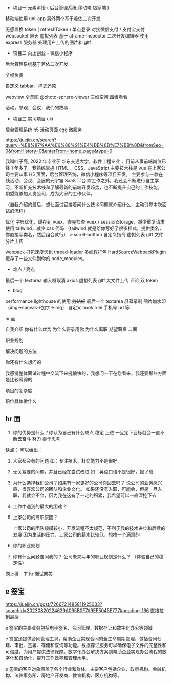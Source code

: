 - 项目一 元素湃搭 ( 后台管理系统,移动端,店家端 )

移动端使用 uni-app
另外两个基于若依二次开发

无感置换 token ( refreshToken )
单点登录
对接微信支付 / 支付宝支付
websocket 聊天 虚拟列表
基于 aframe-inspector 二次开发编辑器
使用 express 服务器 处理用户上传的图片和 gltf

- 项目二 向上创业 - 微信小程序

后台管理系统基于若依二次开发

全权负责

自定义 tabbar，样式还原

webview
全景图 @photo-sphere-viewer
三维空间 四维看看

活动，参观，会议，我们的故事

- 项目三 实习项目 uki

后台管理系统
h5 活动页面
egg 微服务

https://juejin.cn/search?query=%E8%87%AA%E6%88%91%E4%BB%8B%E7%BB%8D&fromSeo=0&fromHistory=0&enterFrom=home_page&type=0

我叫叶子亮, 2022 年毕业于 华东交通大学，软件工程专业；
目前从事前端岗位已经 1 年多了。我熟练掌握 HTML 、CSS、JavaStript
主要技术栈是 vue
在上家公司主要从事 H5 页面，后台管理系统，微信小程序等项目开发。
主要参与一款在线活动、会议、会展的元宇宙 SaaS 平台
除工作之外，我还会不断进行自主学习，不断扩充技术栈和了解最新的前端开发趋势，也不断提升自己的工作技能。
期望能够加入贵公司，成为大家的工作伙伴。

（自我介绍的最后，想让面试官接着问什么技术问题就介绍什么，主动引导本次面试的流程）

优化
字典优化，缓存到 vuex，查先检查 vuex / sessionStorage，减少重复请求
使用 tailwind，减少 css 代码 （tailwind 就是给你写好了很多样式，提供类名，你直接写类名，然后组合就行）
v-scroll-bottom 自定义指令
虚拟列表
gltf 文件分片上传

webpack 打包速度优化
thread-loader 多线程打包
HardSourceWebpackPlugin 缓存了一些文件到你的 node_modules。

- 难点 / 亮点

最后一个 textarea
输入框取消 axios
虚拟列表
gltf 大文件上传
评论
双 token

- blog

performance lighthouse 的使用
~~剪贴板~~
最后一个 textarea
屏幕录制
图片加水印（img->canvas->加字->img）
自定义 hook
rule 手机号 url 等

hr 面

自我介绍
你有什么优势
为什么要录用你
为什么离职
期望薪资
二面

职业规划

解决问题的方法

你还有什么想问的

我感觉整体面试过程中交流下来挺愉快的，我想问一下在您看来，我还要那些方面是比较薄弱的

项目的复杂度

职位具体做什么

## hr 面

1. 你的优势是什么？你认为自己有什么缺点
   稳定
   上进 一旦定下目标就会一直不断去奋斗
   努力
   善于思考

缺点：
可以给出：

1. 大家都会有的问题 如：专注技术，社交能力不是很好
2. 无关紧要的问题，并且已经在尝试改进 如：英语口语不是很好，报了班

3. 为什么选择我们公司？如果有一家更好的公司你回去吗？
   说公司的业务感兴趣，很喜欢公司的团队和企业文化。
   如果还没有入职，可能会，但是一旦入职，我就会不会，因为我在这有了一定的积累，我希望可以一直深挖下去

4. 工作中遇到的最大的困难？

5. 上家公司的离职原因？
   <!-- 委婉的说出自己的诉求 -->

   上家公司的团队规模较小，开发流程不太规范，不利于我的技术进步和后续的发展
   因为生活的压力，上家公司的薪水比较低，想找一个满意的

6. 你的职业规划
<!-- 体现目标感，上进心，自驱力 -->

7. 你有什么问题要问我的？
   公司未来两年的职业规划是什么？ （体验自己的稳定性）

网上搜一下 hr 面试回答

## e 签宝

https://juejin.cn/post/7266721485811925033?searchId=20230820224639A095B0F7A9EF5045E777#heading-166
直接拉到最后

e 签宝的主要业务包括电子签名、合同管理、数据存证和数字化办公等领域

e 签宝还提供合同管理工具，帮助企业实现合同的全生命周期管理，包括合同创建、审批、签署、存储和查询等功能。数据存证服务可以确保电子文件的完整性和可信度，为用户提供法律保障。数字化办公解决方案则帮助企业实现办公流程的数字化和自动化，提升工作效率和管理水平。

e 签宝的客户对象涵盖了各个行业和群体。主要客户包括企业、政府机构、金融机构、法律事务所、房地产开发商、教育机构、医疗机构等。
